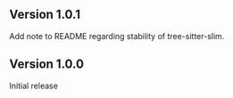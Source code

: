 ## Version 1.0.1

Add note to README regarding stability of tree-sitter-slim.


## Version 1.0.0

Initial release
